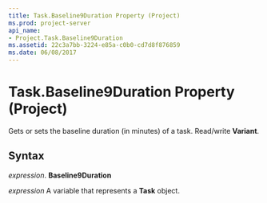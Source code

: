 ```yaml
---
title: Task.Baseline9Duration Property (Project)
ms.prod: project-server
api_name:
- Project.Task.Baseline9Duration
ms.assetid: 22c3a7bb-3224-e85a-c0b0-cd7d8f876859
ms.date: 06/08/2017
---
```



# Task.Baseline9Duration Property (Project)

Gets or sets the baseline duration (in minutes) of a task. Read/write **Variant**.


## Syntax

 _expression_. **Baseline9Duration**

 _expression_ A variable that represents a **Task** object.


